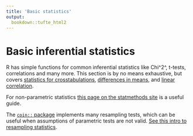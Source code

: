 ```yaml
---
title: 'Basic statistics'
output:
  bookdown::tufte_html2
---
```





# Basic inferential statistics


R has simple functions for common inferential statistics like Chi^2^, t-tests, correlations and many more. This section is by no means exhaustive, but covers [statistics for crosstabulations](#crosstabs), [differences in means](#t-tests), and [linear correlation](#correlations).

For non-parametric statistics [this page on the statmethods site](http://www.statmethods.net/stats/nonparametric.html) is a useful guide.

The [`coin::` package](http://finzi.psych.upenn.edu/R/library/coin/doc/coin.pdf) implements many resampling tests, which can be useful when assumptions of parametric tests are not valid. [See this intro to resampling statistics](http://www.statmethods.net/stats/resampling.html). 

